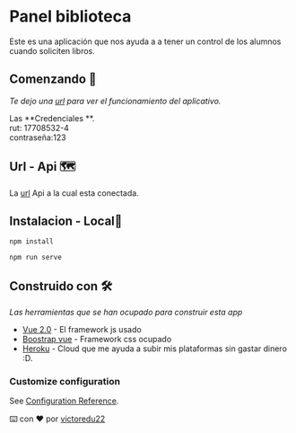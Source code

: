# Panel biblioteca
  Este es una aplicación que nos ayuda a a tener un control de los alumnos cuando soliciten libros.
## Comenzando 🚀

_Te dejo una [url](https://biblioteca-vue.vercel.app/) para ver el funcionamiento del aplicativo._

  Las **Credenciales **.<br>
  rut: 17708532-4<br>
  contraseña:123<br>

## Url - Api 🗺
  La [url](https://victor-api2021.herokuapp.com/) Api a la cual esta conectada.

## Instalacion - Local🔧
```
npm install
```
```
npm run serve
```
## Construido con 🛠️

_Las herramientas que se han ocupado para construir esta app_

* [Vue 2.0](https://vuejs.org/v2/guide/) - El framework js usado
* [Boostrap vue](https://bootstrap-vue.org/docs/components) - Framework css ocupado
* [Heroku](https://www.heroku.com/) - Cloud que me ayuda a subir mis plataformas sin gastar dinero :D.


### Customize configuration
See [Configuration Reference](https://cli.vuejs.org/config/).


⌨️ con ❤️ por [victoredu22](https://github.com/victoredu22)